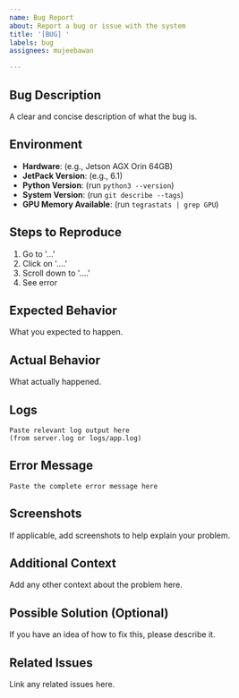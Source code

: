 ```yaml
---
name: Bug Report
about: Report a bug or issue with the system
title: '[BUG] '
labels: bug
assignees: mujeebawan

---
```


## Bug Description
A clear and concise description of what the bug is.

## Environment
- **Hardware**: (e.g., Jetson AGX Orin 64GB)
- **JetPack Version**: (e.g., 6.1)
- **Python Version**: (run `python3 --version`)
- **System Version**: (run `git describe --tags`)
- **GPU Memory Available**: (run `tegrastats | grep GPU`)

## Steps to Reproduce
1. Go to '...'
2. Click on '....'
3. Scroll down to '....'
4. See error

## Expected Behavior
What you expected to happen.

## Actual Behavior
What actually happened.

## Logs
```
Paste relevant log output here
(from server.log or logs/app.log)
```

## Error Message
```
Paste the complete error message here
```

## Screenshots
If applicable, add screenshots to help explain your problem.

## Additional Context
Add any other context about the problem here.

## Possible Solution (Optional)
If you have an idea of how to fix this, please describe it.

## Related Issues
Link any related issues here.
